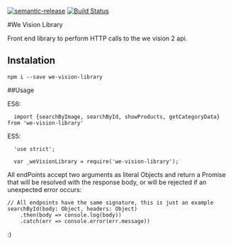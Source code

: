 [![semantic-release](https://img.shields.io/badge/%20%20%F0%9F%93%A6%F0%9F%9A%80-semantic--release-e10079.svg)](https://github.com/semantic-release/semantic-release)
[![Build Status](https://travis-ci.org/WideEyesTech/we-vision-library.svg?branch=master)](https://travis-ci.org/WideEyesTech/we-vision-library)

#We Vision Library

Front end library to perform HTTP calls to the we vision 2 api.

## Instalation
`npm i --save we-vision-library`


##Usage

ES6:

```
  import {searchByImage, searchById, showProducts, getCategoryData} from 'we-vision-library'
```

ES5:

```
  'use strict';

  var _weVisionLibrary = require('we-vision-library');
```

All endPoints accept two arguments as literal Objects and return a Promise that will be resolved with the response body, or will be rejected if an unexpected error occurs:

```
// All endpoints have the same signature, this is just an example
searchById(body: Object, headers: Object)
	.then(body => console.log(body))
	.catch(err => console.error(err.message))
```

:)
